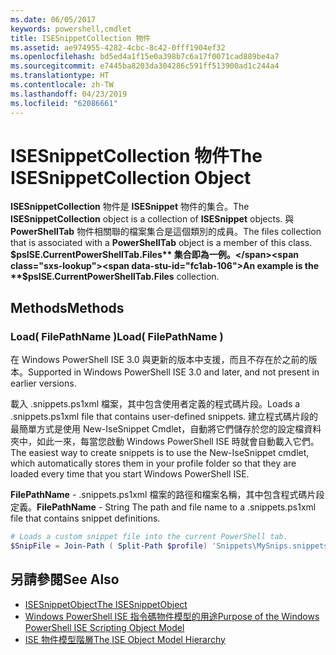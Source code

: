 ```yaml
---
ms.date: 06/05/2017
keywords: powershell,cmdlet
title: ISESnippetCollection 物件
ms.assetid: ae974955-4282-4cbc-8c42-0fff1904ef32
ms.openlocfilehash: bd5ed4a1f15e0a398b7c6a17f0071cad889be4a7
ms.sourcegitcommit: e7445ba8203da304286c591ff513900ad1c244a4
ms.translationtype: HT
ms.contentlocale: zh-TW
ms.lasthandoff: 04/23/2019
ms.locfileid: "62086661"
---
```

# <a name="the-isesnippetcollection-object"></a><span data-ttu-id="fc1ab-103">ISESnippetCollection 物件</span><span class="sxs-lookup"><span data-stu-id="fc1ab-103">The ISESnippetCollection Object</span></span>

<span data-ttu-id="fc1ab-104">**ISESnippetCollection** 物件是 **ISESnippet** 物件的集合。</span><span class="sxs-lookup"><span data-stu-id="fc1ab-104">The **ISESnippetCollection** object is a collection of **ISESnippet** objects.</span></span> <span data-ttu-id="fc1ab-105">與 **PowerShellTab** 物件相關聯的檔案集合是這個類別的成員。</span><span class="sxs-lookup"><span data-stu-id="fc1ab-105">The files collection that is associated with a **PowerShellTab** object is a member of this class.</span></span> <span data-ttu-id="fc1ab-106">**$psISE.CurrentPowerShellTab.Files** 集合即為一例。</span><span class="sxs-lookup"><span data-stu-id="fc1ab-106">An example is the **$psISE.CurrentPowerShellTab.Files** collection.</span></span>

## <a name="methods"></a><span data-ttu-id="fc1ab-107">Methods</span><span class="sxs-lookup"><span data-stu-id="fc1ab-107">Methods</span></span>

### <a name="load-filepathname-"></a><span data-ttu-id="fc1ab-108">Load\( FilePathName \)</span><span class="sxs-lookup"><span data-stu-id="fc1ab-108">Load\( FilePathName \)</span></span>

<span data-ttu-id="fc1ab-109">在 Windows PowerShell ISE 3.0 與更新的版本中支援，而且不存在於之前的版本。</span><span class="sxs-lookup"><span data-stu-id="fc1ab-109">Supported in Windows PowerShell ISE 3.0 and later, and not present in earlier versions.</span></span>

<span data-ttu-id="fc1ab-110">載入 .snippets.ps1xml 檔案，其中包含使用者定義的程式碼片段。</span><span class="sxs-lookup"><span data-stu-id="fc1ab-110">Loads a .snippets.ps1xml file that contains user-defined snippets.</span></span> <span data-ttu-id="fc1ab-111">建立程式碼片段的最簡單方式是使用 New-IseSnippet Cmdlet，自動將它們儲存於您的設定檔資料夾中，如此一來，每當您啟動 Windows PowerShell ISE 時就會自動載入它們。</span><span class="sxs-lookup"><span data-stu-id="fc1ab-111">The easiest way to create snippets is to use the New-IseSnippet cmdlet, which automatically stores them in your profile folder so that they are loaded every time that you start Windows PowerShell ISE.</span></span>

<span data-ttu-id="fc1ab-112">**FilePathName** - .snippets.ps1xml 檔案的路徑和檔案名稱，其中包含程式碼片段定義。</span><span class="sxs-lookup"><span data-stu-id="fc1ab-112">**FilePathName** - String The path and file name to a .snippets.ps1xml file that contains snippet definitions.</span></span>

```powershell
# Loads a custom snippet file into the current PowerShell tab.
$SnipFile = Join-Path ( Split-Path $profile) 'Snippets\MySnips.snippets.ps1xml' $psISE.CurrentPowerShellTab.Snippets.Add($SnipPath)
```

## <a name="see-also"></a><span data-ttu-id="fc1ab-113">另請參閱</span><span class="sxs-lookup"><span data-stu-id="fc1ab-113">See Also</span></span>

- [<span data-ttu-id="fc1ab-114">ISESnippetObject</span><span class="sxs-lookup"><span data-stu-id="fc1ab-114">The ISESnippetObject</span></span>](The-ISESnippetObject.md)
- [<span data-ttu-id="fc1ab-115">Windows PowerShell ISE 指令碼物件模型的用途</span><span class="sxs-lookup"><span data-stu-id="fc1ab-115">Purpose of the Windows PowerShell ISE Scripting Object Model</span></span>](Purpose-of-the-Windows-PowerShell-ISE-Scripting-Object-Model.md)
- [<span data-ttu-id="fc1ab-116">ISE 物件模型階層</span><span class="sxs-lookup"><span data-stu-id="fc1ab-116">The ISE Object Model Hierarchy</span></span>](The-ISE-Object-Model-Hierarchy.md)